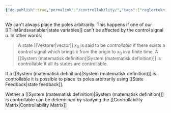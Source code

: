 ```yaml
---
{"dg-publish":true,"permalink":"/controllability/","tags":["reglerteknik"]}
---
```


We can't always place the poles arbitrarily. This happens if one of our [[Tillståndsvariabler\|state variables]] can't be affected by the control signal $u$. In other words:

> A state [[Vektorer\|vector]] $x_{0}$ is said to be *controllable* if there exists a control signal which brings $x$ from the origin to $x_{0}$ in a finite time. A [[System (matematisk definition)\|System (matematisk definition)]] is controllable if all its states are controllable.

If a [[System (matematisk definition)\|System (matematisk definition)]] is controllable it is possible to place its poles arbitrarily using [[State Feedback\|state feedback]]. 

Wether a [[System (matematisk definition)\|System (matematisk definition)]] is controllable can be determined by studying the [[Controllability Matrix\|Controllability Matrix]]